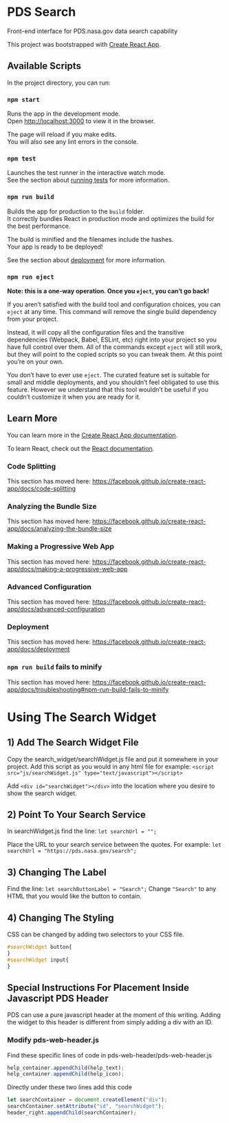 # PDS Search
Front-end interface for PDS.nasa.gov data search capability 

This project was bootstrapped with [Create React App](https://github.com/facebook/create-react-app).

## Available Scripts

In the project directory, you can run:

### `npm start`

Runs the app in the development mode.<br>
Open [http://localhost:3000](http://localhost:3000) to view it in the browser.

The page will reload if you make edits.<br>
You will also see any lint errors in the console.

### `npm test`

Launches the test runner in the interactive watch mode.<br>
See the section about [running tests](https://facebook.github.io/create-react-app/docs/running-tests) for more information.

### `npm run build`

Builds the app for production to the `build` folder.<br>
It correctly bundles React in production mode and optimizes the build for the best performance.

The build is minified and the filenames include the hashes.<br>
Your app is ready to be deployed!

See the section about [deployment](https://facebook.github.io/create-react-app/docs/deployment) for more information.

### `npm run eject`

**Note: this is a one-way operation. Once you `eject`, you can’t go back!**

If you aren’t satisfied with the build tool and configuration choices, you can `eject` at any time. This command will remove the single build dependency from your project.

Instead, it will copy all the configuration files and the transitive dependencies (Webpack, Babel, ESLint, etc) right into your project so you have full control over them. All of the commands except `eject` will still work, but they will point to the copied scripts so you can tweak them. At this point you’re on your own.

You don’t have to ever use `eject`. The curated feature set is suitable for small and middle deployments, and you shouldn’t feel obligated to use this feature. However we understand that this tool wouldn’t be useful if you couldn’t customize it when you are ready for it.

## Learn More

You can learn more in the [Create React App documentation](https://facebook.github.io/create-react-app/docs/getting-started).

To learn React, check out the [React documentation](https://reactjs.org/).

### Code Splitting

This section has moved here: https://facebook.github.io/create-react-app/docs/code-splitting

### Analyzing the Bundle Size

This section has moved here: https://facebook.github.io/create-react-app/docs/analyzing-the-bundle-size

### Making a Progressive Web App

This section has moved here: https://facebook.github.io/create-react-app/docs/making-a-progressive-web-app

### Advanced Configuration

This section has moved here: https://facebook.github.io/create-react-app/docs/advanced-configuration

### Deployment

This section has moved here: https://facebook.github.io/create-react-app/docs/deployment

### `npm run build` fails to minify

This section has moved here: https://facebook.github.io/create-react-app/docs/troubleshooting#npm-run-build-fails-to-minify

# Using The Search Widget

## 1) Add The Search Widget File
Copy the search_widget/searchWidget.js file and put it somewhere in your project. Add this script as you would in any html file for example: `<script src="js/searchWidget.js" type="text/javascript"></script>`

Add `<div id="searchWidget"></div>` into the location where you desire to show the search widget. 

## 2) Point To Your Search Service

In searchWidget.js find the line:
`let searchUrl = "";`

Place the URL to your search service between the quotes. For example: `let searchUrl = "https://pds.nasa.gov/search";`

## 3) Changing The Label

Find the line:
`let searchButtonLabel = "Search";`
Change `"Search"` to any HTML that you would like the button to contain.

## 4) Changing The Styling

CSS can be changed by adding two selectors to your CSS file.
```css
#searchWidget button{
}
#searchWidget input{
}
```

## Special Instructions For Placement Inside Javascript PDS Header

PDS can use a pure javascript header at the moment of this writing. Adding the widget to this header is different from simply adding a div with an ID.

### Modify pds-web-header.js

Find these specific lines of code in pds-web-header/pds-web-header.js
```javascript
help_container.appendChild(help_text);
help_container.appendChild(help_icon);
```

Directly under these two lines add this code
```javascript
let searchContainer = document.createElement("div");
searchContainer.setAttribute("id", "searchWidget");
header_right.appendChild(searchContainer);
```